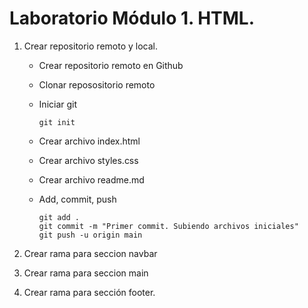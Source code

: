 # Laboratorio Módulo 1. HTML.

1. Crear repositorio remoto y local.

    - Crear repositorio remoto en Github
    - Clonar reposositorio remoto
    - Iniciar git

        `git init`

    - Crear archivo index.html
    - Crear archivo styles.css
    - Crear archivo readme.md
    - Add, commit, push

      ```
      git add .
      git commit -m "Primer commit. Subiendo archivos iniciales"
      git push -u origin main
      ```


2. Crear rama para seccion navbar

3. Crear rama para seccion main

4. Crear rama para sección footer.
